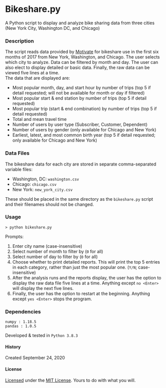 # Bikeshare.py
A Python script to display and analyze bike sharing data from three cities (New York City, Washington DC, and Chicago)

### Description
The script reads data provided by [Motivate](https://www.motivateco.com/) for
bikeshare use in the first six months of 2017 from New York, Washington, and
Chicago. The user selects which city to analyze. Data can be filtered by month and day. The user can also elect to display detailed or basic data. Finally, the raw data can be viewed five lines at a time.  
The data that are displayed are:
- Most popular month, day, and start hour by number of trips
(top 5 if detail requested; will not be available for month or day if filtered)
- Most popular start & end station by number of trips (top 5 if detail requested)
- Most popular trip (start & end combination) by number of trips (top 5 if
  detail requested)
- Total and mean travel time
- Number of users by user type (Subscriber, Customer, Dependent)
- Number of users by gender (only available for Chicago and New York)
- Earliest, latest, and most common birth year (top 5 if detail requested; only
  available for Chicago and New York)

### Data Files
The bikeshare data for each city are stored in  separate comma-separated variable files:
- Washington, DC:  `washington.csv`
- Chicago: `chicago.csv`
- New York: `new_york_city.csv`

These should be placed in the same directory as the `bikeshare.py` script and
their filenames should not be changed.

### Usage
`> python bikeshare.py`  

Prompts:
1. Enter city name (case-insensitive)
2. Select number of month to filter by (`0` for all)
3. Select number of day to filter by (`0` for all)
4. Choose whether to print detailed reports. This will print the top 5 entries
in each category, rather than just the most popular one. (`Y/N`; case-insensitive)
5. After the analysis runs and the reports display, the user has the option to
display the raw data file five lines at a time. Anything except `no <Enter>`
will display the next five lines.
6. Finally, the user has the option to restart at the beginning. Anything except
`yes <Enter>` stops the program.


### Dependencies
`numpy : 1.18.5`  
`pandas : 1.0.5`  

Developed & tested in `Python 3.8.3`

#### History
Created September 24, 2020

#### License  
[Licensed](license.md) under the [MIT License](https://spdx.org/licenses/MIT.html). Yours to do with what you will.
